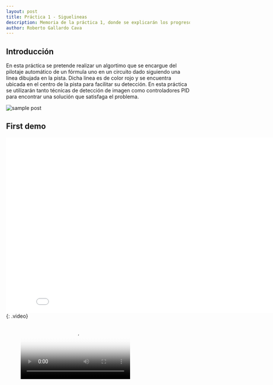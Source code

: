 ```yaml
---
layout: post
title: Práctica 1 - Siguelineas
description: Memoria de la práctica 1, donde se explicarán los progresos realizados en su desarrollo
author: Roberto Gallardo Cava
---
```


## Introducción

En esta práctica se pretende realizar un algortimo que se encargue del pilotaje automático de un fórmula uno en un circuito dado siguiendo una linea dibujada en la pista. 
Dicha linea es de color rojo y se encuentra ubicada en el centro de la pista para facilitar su detección. En esta práctica se utilizarán tanto técnicas de detección de imagen 
como controladores PID para encontrar una solución que satisfaga el problema.

![sample post]({{site.baseurl}}/images/inicio.PNG)



## First demo

<iframe width="854" height="480" src={{site.baseurl}}"/images/v1.mkv" frameborder="0" allowfullscreen></iframe>
{: .video}

<figure class="video_container">
  <video controls="true" allowfullscreen="true" poster="path/to/poster_image.png">
    <source src="{{site.baseurl}}/images/v1.mkv" type="video/mkv">
  </video>
</figure>